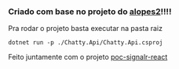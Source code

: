 ### Criado com base no projeto do [alopes2](https://github.com/alopes2/Medium-Chatty)!!!!

Pra rodar o projeto basta executar na pasta raiz 

`dotnet run -p ./Chatty.Api/Chatty.Api.csproj`

Feito juntamente com o projeto [poc-signalr-react](https://github.com/odntht/poc-signalr-react)
